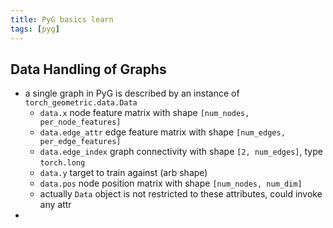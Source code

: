 ```yaml
---
title: PyG basics learn
tags: [pyg]
---
```



## Data Handling of Graphs

- a single graph in PyG is described by an instance of `torch_geometric.data.Data`
	- `data.x` node feature matrix with shape `[num_nodes, per_node_features]`
	- `data.edge_attr` edge feature matrix with shape `[num_edges, per_edge_features]`
	- `data.edge_index` graph connectivity with shape `[2, num_edges]`, type `torch.long`
	- `data.y` target to train against (arb shape)
	- `data.pos` node position matrix with shape `[num_nodes, num_dim]`
	- actually `Data` object is not restricted to these attributes, could invoke any attr
- 
